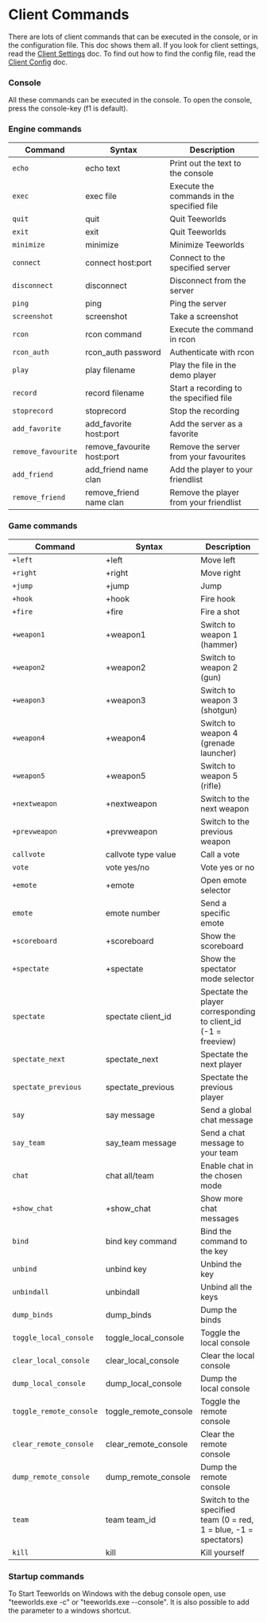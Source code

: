 # Client Commands

There are lots of client commands that can be executed in the console, or in the configuration file. This doc shows them all. If you look for client settings, read the [Client Settings](client_settings.md) doc. To find out how to find the config file, read the [Client Config](client_config.md) doc.

### Console

All these commands can be executed in the console. To open the console, press the console-key (f1 is default).

### Engine commands

|Command |  Syntax | Description|
| ------ | ------- | ---------- |
|`echo`|	echo text|	Print out the text to the console|
|`exec`|	exec file|	Execute the commands in the specified file|
|`quit`|	quit|	Quit Teeworlds|
|`exit`|	exit|	Quit Teeworlds|
|`minimize`|	minimize|	Minimize Teeworlds|
|`connect`|	connect host:port|	Connect to the specified server|
|`disconnect`|	disconnect|	Disconnect from the server|
|`ping`|	ping|	Ping the server|
|`screenshot`|	screenshot|	Take a screenshot|
|`rcon`|	rcon command|	Execute the command in rcon|
|`rcon_auth`|	rcon_auth password|	Authenticate with rcon|
|`play`|	play filename|	Play the file in the demo player|
|`record`|	record filename|	Start a recording to the specified file|
|`stoprecord`| stoprecord|	Stop the recording|
|`add_favorite`|	add_favorite host:port|	Add the server as a favorite|
|`remove_favourite`|	remove_favourite host:port|	Remove the server from your favourites|
|`add_friend`|	add_friend name clan|	Add the player to your friendlist|
|`remove_friend`|	remove_friend name clan|	Remove the player from your friendlist|

### Game commands

|Command |  Syntax | Description|
| ------ | ------- | ---------- |
|`+left`|	+left|	Move left|
|`+right`|	+right|	Move right|
|`+jump`|	+jump|	Jump|
|`+hook`|	+hook|	Fire hook|
|`+fire`|	+fire|	Fire a shot|
|`+weapon1`|	+weapon1|	Switch to weapon 1 (hammer)|
|`+weapon2`|	+weapon2|	Switch to weapon 2 (gun)|
|`+weapon3`|	+weapon3|	Switch to weapon 3 (shotgun)|
|`+weapon4`|	+weapon4|	Switch to weapon 4 (grenade launcher)|
|`+weapon5`|	+weapon5|	Switch to weapon 5 (rifle)|
|`+nextweapon`|	+nextweapon|	Switch to the next weapon|
|`+prevweapon`|	+prevweapon	|Switch to the previous weapon|
|`callvote`|	callvote type value|	Call a vote|
|`vote`|	vote yes/no|	Vote yes or no|
|`+emote`|	+emote|	Open emote selector|
|`emote`|	emote number|	Send a specific emote|
|`+scoreboard`|	+scoreboard|	Show the scoreboard|
|`+spectate`|	+spectate|	Show the spectator mode selector|
|`spectate`|	spectate client_id|	Spectate the player corresponding to client_id (-1 = freeview)|
|`spectate_next`|	spectate_next|	Spectate the next player|
|`spectate_previous`|	spectate_previous|	Spectate the previous player|
|`say`|	say message|	Send a global chat message|
|`say_team`|	say_team message|	Send a chat message to your team|
|`chat`|	chat all/team|	Enable chat in the chosen mode|
|`+show_chat`|	+show_chat|	Show more chat messages|
|`bind`|	bind key command|	Bind the command to the key|
|`unbind`|	unbind key|	Unbind the key|
|`unbindall`|	unbindall|	Unbind all the keys|
|`dump_binds`|	dump_binds|	Dump the binds|
|`toggle_local_console`|	toggle_local_console|	Toggle the local console|
|`clear_local_console`|	clear_local_console|	Clear the local console|
|`dump_local_console`|	dump_local_console|	Dump the local console|
|`toggle_remote_console`|	toggle_remote_console|	Toggle the remote console|
|`clear_remote_console`|	clear_remote_console|	Clear the remote console|
|`dump_remote_console`|	dump_remote_console|	Dump the remote console|
|`team`|	team team_id|	Switch to the specified team (0 = red, 1 = blue, -1 = spectators)|
|`kill`|	kill|	Kill yourself|

### Startup commands

To Start Teeworlds on Windows with the debug console open, use "teeworlds.exe -c" or "teeworlds.exe --console".
It is also possible to add the parameter to a windows shortcut.

